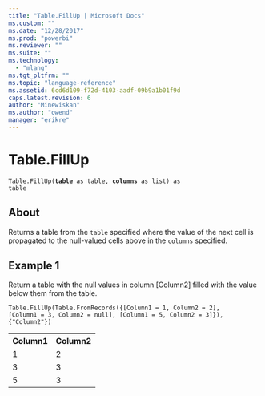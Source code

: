 ```yaml
---
title: "Table.FillUp | Microsoft Docs"
ms.custom: ""
ms.date: "12/28/2017"
ms.prod: "powerbi"
ms.reviewer: ""
ms.suite: ""
ms.technology: 
  - "mlang"
ms.tgt_pltfrm: ""
ms.topic: "language-reference"
ms.assetid: 6cd6d109-f72d-4103-aadf-09b9a1b01f9d
caps.latest.revision: 6
author: "Minewiskan"
ms.author: "owend"
manager: "erikre"
---
```

# Table.FillUp
<code>Table.FillUp(<b>table</b> as table, <b>columns</b> as list) as table</code>

## About
Returns a table from the <code>table</code> specified where the value of the next cell is propagated to the null-valued cells above in the <code>columns</code> specified.

## Example 1
Return a table with the null values in column [Column2] filled with the value below them from the table.

<code>Table.FillUp(Table.FromRecords({[Column1 = 1, Column2 = 2], [Column1 = 3, Column2 = null], [Column1 = 5, Column2 = 3]}), {"Column2"})</code>

<table> <tr> <th>Column1</th> <th>Column2</th> </tr> <tr> <td>1</td> <td>2</td> </tr> <tr> <td>3</td> <td>3</td> </tr> <tr> <td>5</td> <td>3</td> </tr> </table>
